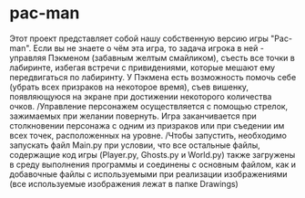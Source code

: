 # pac-man
Этот проект представляет собой нашу собственную версию игры "Pac-man". Если вы не знаете о чём эта игра, то задача игрока в ней - управляя Пэкменом (забавным желтым смайликом), съесть все точки в лабиринте, избегая встречи с привидениями, которые мешают ему передвигаться по лабиринту. У Пэкмена есть возможность помочь себе (убрать всех призраков на некоторое время), съев вишенку, появляющуюся на экране при достижении некоторого количества очков.
/Управление персонажем осуществляется с помощью стрелок, зажимаемых при желании повернуть. Игра заканчивается при столкновении персонажа с одним из призраков или при съедении им всех точек, расположенных на уровне. 
/Чтобы запустить, необходимо запускать файл Main.py при условии, что все остальные файлы, содержащие код игры (Player.py, Ghosts.py и World.py) также загружены в среду выполнения программы и соединены с основным файлом, как и добавочные файлы с используемыми при реализации изображениями (все используемые изображения лежат в папке Drawings)
